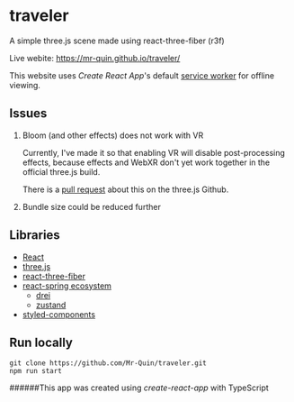 # traveler

A simple three.js scene made using react-three-fiber (r3f)

Live webite: 
https://mr-quin.github.io/traveler/

This website uses *Create React App*'s default [service worker](https://create-react-app.dev/docs/making-a-progressive-web-app/) for offline viewing.

## Issues
1. Bloom (and other effects) does not work with VR

    Currently, I've made it so that enabling VR will disable post-processing effects, because effects and WebXR don't yet
    work together in the official three.js build. 

    There is a [pull request](https://github.com/mrdoob/three.js/pull/18846) about this on the three.js Github.
    
2. Bundle size could be reduced further

## Libraries
* [React](https://reactjs.org/)
* [three.js](https://threejs.org/)
* [react-three-fiber](https://github.com/react-spring/react-three-fiber/tree/master)
* [react-spring ecosystem](https://github.com/react-spring/react-three-fiber/tree/master#ecosystem)
    * [drei](https://github.com/pmndrs/drei)
    * [zustand](https://github.com/pmndrs/zustand)
* [styled-components](https://styled-components.com/)

## Run locally
    git clone https://github.com/Mr-Quin/traveler.git
    npm run start
    
######This app was created using *create-react-app* with TypeScript

